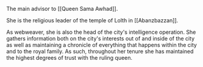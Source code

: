 The main advisor to [[Queen Sama Awhad]]. 

She is the religious leader of the temple of Lolth in [[Abanzbazzan]]. 

As webweaver, she is also the head of the city's intelligence operation. She gathers information both on the city's interests out of and inside of the city as well as maintaining a chronicle of everything that happens within the city and to the royal family. As such, throughout her tenure she has maintained the highest degrees of trust with the ruling queen. 